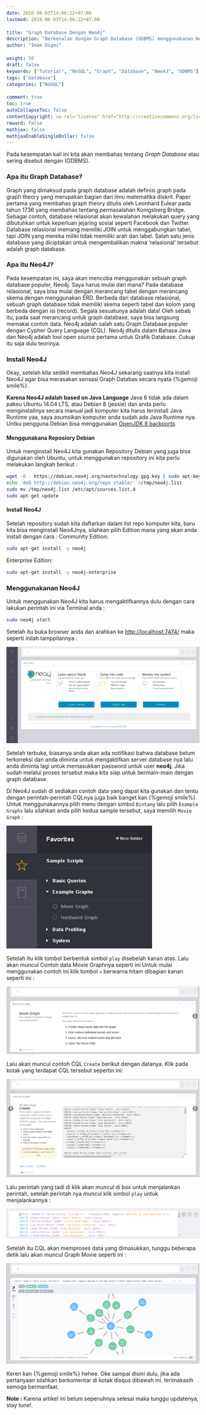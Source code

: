```yaml
---
date: 2016-06-03T14:06:22+07:00
lastmod: 2016-06-03T14:06:22+07:00

title: "Graph Database Dengan Neo4j"
description: "Berkenalan dengan Graph Database (GDBMS) menggunakanan Neo4J"
author: "Imam Digmi"

weight: 50
draft: false
keywords: ["Tutorial", "NoSQL", "Graph", "Database", "Neo4J", "GDBMS"]
tags: ["database"]
categories: ["NoSQL"]

comment: true
toc: true
autoCollapseToc: false
contentCopyright: <a rel="license" href="http://creativecommons.org/licenses/by-nc-nd/4.0/">CC BY-NC-ND 4.0</a>
reward: false
mathjax: false
mathjaxEnableSingleDollar: false
---
```


Pada kesempatan kali ini kita akan membahas tentang _Graph Database_ atau sering disebut dengan (GDBMS).
### Apa itu Graph Database?
Graph yang dimaksud pada graph database adalah definisi graph pada graph theory yang merupakan bagian dari ilmu matematika diskrit. Paper pertama yang membahas graph theory ditulis oleh Leonhard Eulear pada tahun 1736 yang membahas tentang permasalahan Konigsberg Bridge.
Sebagai contoh, database relasional akan kewalahan melakukan query yang dibutuhkan untuk keperluan jejaring sosial seperti Facebook dan Twitter. Database relasional memang memiliki JOIN untuk menggabungkan tabel, tapi JOIN yang mereka miliki tidak memiliki arah dan label. Salah satu jenis database yang diciptakan untuk mengembalikan makna ‘relasional’ tersebut adalah graph database.

### Apa itu Neo4J?
Pada kesempatan ini, saya akan mencoba menggunakan sebuah graph database populer, Neo4j. Saya harus mulai dari mana? Pada database relasional, saya bisa mulai dengan merancang tabel dengan merancang skema dengan menggunakan ERD. Berbeda dari database relasional, sebuah graph database tidak memiliki skema seperti tabel dan kolom yang berbeda dengan isi (record). Segala sesuatunya adalah data! Oleh sebab itu, pada saat merancang untuk graph database, saya bisa langsung memakai contoh data.
Neo4j adalah salah satu Graph Database populer dengan Cypher Query Language (CQL). Neo4j ditulis dalam Bahasa Java dan Neo4j adalah tool open source pertama untuk Grafik Database. Cukup itu saja dulu teorinya.

### Install Neo4J
Okay, setelah kita sedikit membahas Neo4J sekarang saatnya kita install Neo4J agar bisa merasakan sensasi Graph Databas secara nyata {%gemoji smile%}.

__Karena Neo4J adalah based on Java Language__
Java 8 tidak ada dalam pakeu Ubuntu 14.04 LTS, atau Debian 8 (jessie) dan anda perlu menginstallnya secara manual jadi komputer kita harus terinstall Java Runtime yaa, saya asumsikan komputer anda sudah ada Java Runtime nya.
Untku pengguna Debian bisa menggunakan [OpenJDK 8 backports](https://packages.debian.org/jessie-backports/openjdk-8-jdk).

#### Menggunakana Reposiory Debian
Untuk menginstall Neo4J kita gunakan Repository Debian yang juga bisa digunakan oleh Ubuntu, untuk menggunakan repository ini kita perlu melakukan langkah berikut :
``` bash
wget -O - https://debian.neo4j.org/neotechnology.gpg.key | sudo apt-key add -
echo 'deb http://debian.neo4j.org/repo stable/' >/tmp/neo4j.list
sudo mv /tmp/neo4j.list /etc/apt/sources.list.d
sudo apt-get update
```
#### Install Neo4J
Setelah repository sudah kita daftarkan dalam list repo komputer kita, baru kita bisa menginstall Neo4Jnya, silahkan pilih Edition mana yang akan anda install dengan cara :
Community Edition:
``` bash
sudo apt-get install -y neo4j
```
Enterprise Edition:
``` bash
sudo apt-get install -y neo4j-enterprise
```

### Menggunakanan Neo4J
Untuk menggunakan Neo4J kita harus mengaktifkannya dulu dengan cara lakukan perintah ini via Terminal anda :
``` bash
sudo neo4j start
```
Setelah itu buka browser anda dan arahkan ke [http://localhost:7474/](http://localhost:7474/) maka seperti inilah tamppilannya :

![Neo4j Homepage](/images/graph-database-dengan-neo4j/1.png)

Setelah terbuka, biasanya anda akan ada notifikasi bahwa database belum terkoneksi dan anda diminta untuk mengaktifkan server
database nya lalu anda diminta lagi untuk memasukkan password untuk user __neo4j__.
Jika sudah melalui proses tersebut maka kita siap untuk bermain-main dengan graph database.

Di Neo4J sudah di sediakan contoh data yang dapat kita gunakan dan tentu dengan perintah-perintah CQLnya juga baik banget kan {%gemoji smile%}
Untuk menggunakannya pilih menu dengan simbol ``Bintang`` lalu pilih ``Example Graphs`` lalu silahkan anda pilih kedua sample tersebut, saya memilih ``Movie Graph`` :

![Figure 1](/images/graph-database-dengan-neo4j/2.png)

Setelah itu klik tombol berbentuk simbol ``play`` disebelah kanan atas. Lalu akan muncul Contoh data Movie Graphnya seperti ini
Untuk mulai menggunakan contoh ini klik tombol ``>`` berwarna hitam dibagian kanan seperti ini :

![Figure 2](/images/graph-database-dengan-neo4j/3.png)

Lalu akan muncul contoh CQL ``Create`` berikut dengan datanya. Klik pada kotak yang terdapat CQL tersebut sepertin ini:

![Figure 3](/images/graph-database-dengan-neo4j/4.png)

Lalu perintah yang tadi di klik akan muncul di box untuk menjalankan perintah, setelah perintah nya muncul klik simbol ``play`` untuk menjalankannya :

![Figure 4](/images/graph-database-dengan-neo4j/5.png)

Setelah itu CQL akan memproses data yang dimasukkan, tunggu beberapa detik lalu akan muncul Graph Movie seperti ini :

![Figure 6](/images/graph-database-dengan-neo4j/6.png)

Keren kan {%gemoji smile%} hehee. Oke sampai disini dulu, jika ada pertanyaan silahkan berkomentar di kotak disqus dibawah ini.
terimakasih semoga bermanfaat.

__Note :__ Karena artikel ini belum sepenuhnya selesai maka tunggu updatenya, stay tune!.